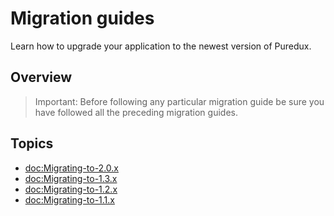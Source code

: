 # Migration guides

Learn how to upgrade your application to the newest version of Puredux.

## Overview


> Important: Before following any particular migration guide be sure you have followed all the 
> preceding migration guides.

## Topics

- <doc:Migrating-to-2.0.x>
- <doc:Migrating-to-1.3.x>
- <doc:Migrating-to-1.2.x>
- <doc:Migrating-to-1.1.x>
